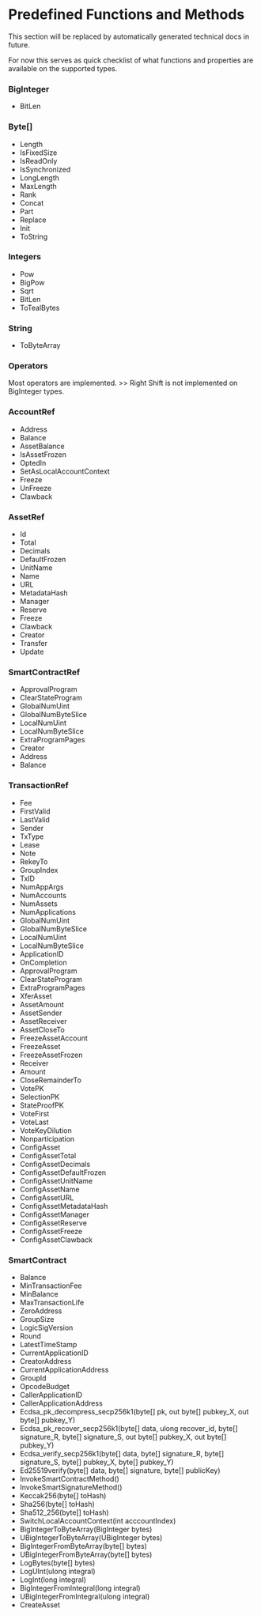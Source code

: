 # Predefined Functions and Methods

This section will be replaced by automatically generated technical docs in future.

For now this serves as quick checklist of what functions and properties are available
on the supported types.

### BigInteger

- BitLen

### Byte[]

- Length
- IsFixedSize
- IsReadOnly
- IsSynchronized
- LongLength
- MaxLength
- Rank
- Concat
- Part
- Replace
- Init
- ToString

### Integers

- Pow
- BigPow
- Sqrt
- BitLen
- ToTealBytes

### String

- ToByteArray

### Operators

Most operators are implemented. >> Right Shift is not implemented on BigInteger types.

### AccountRef

- Address
- Balance
- AssetBalance
- IsAssetFrozen
- OptedIn
- SetAsLocalAccountContext
- Freeze
- UnFreeze
- Clawback

### AssetRef

- Id
- Total
- Decimals
- DefaultFrozen
- UnitName
- Name
- URL
- MetadataHash
- Manager
- Reserve
- Freeze
- Clawback
- Creator
- Transfer
- Update

### SmartContractRef

- ApprovalProgram
- ClearStateProgram
- GlobalNumUint
- GlobalNumByteSlice
- LocalNumUint
- LocalNumByteSlice
- ExtraProgramPages
- Creator
- Address
- Balance

### TransactionRef

- Fee
- FirstValid
- LastValid
- Sender
- TxType
- Lease
- Note
- RekeyTo
- GroupIndex
- TxID
- NumAppArgs
- NumAccounts
- NumAssets
- NumApplications
- GlobalNumUint
- GlobalNumByteSlice
- LocalNumUint
- LocalNumByteSlice
- ApplicationID
- OnCompletion
- ApprovalProgram
- ClearStateProgram
- ExtraProgramPages
- XferAsset
- AssetAmount
- AssetSender
- AssetReceiver
- AssetCloseTo
- FreezeAssetAccount
- FreezeAsset
- FreezeAssetFrozen
- Receiver
- Amount
- CloseRemainderTo
- VotePK
- SelectionPK
- StateProofPK
- VoteFirst
- VoteLast
- VoteKeyDilution
- Nonparticipation
- ConfigAsset
- ConfigAssetTotal
- ConfigAssetDecimals
- ConfigAssetDefaultFrozen
- ConfigAssetUnitName
- ConfigAssetName
- ConfigAssetURL
- ConfigAssetMetadataHash
- ConfigAssetManager
- ConfigAssetReserve
- ConfigAssetFreeze
- ConfigAssetClawback


### SmartContract


- Balance
- MinTransactionFee
- MinBalance
- MaxTransactionLife
- ZeroAddress
- GroupSize
- LogicSigVersion
- Round
- LatestTimeStamp
- CurrentApplicationID
- CreatorAddress
- CurrentApplicationAddress
- GroupId
- OpcodeBudget
- CallerApplicationID
- CallerApplicationAddress
- Ecdsa_pk_decompress_secp256k1(byte[] pk, out byte[] pubkey_X, out byte[] pubkey_Y)
- Ecdsa_pk_recover_secp256k1(byte[] data, ulong recover_id, byte[] signature_R, byte[] signature_S, out byte[] pubkey_X, out byte[] pubkey_Y)
- Ecdsa_verify_secp256k1(byte[] data, byte[] signature_R, byte[] signature_S, byte[] pubkey_X, byte[] pubkey_Y)
- Ed25519verify(byte[] data, byte[] signature, byte[] publicKey)
- InvokeSmartContractMethod()
- InvokeSmartSignatureMethod()
- Keccak256(byte[] toHash)
- Sha256(byte[] toHash)
- Sha512_256(byte[] toHash)
- SwitchLocalAccountContext(int acccountIndex)
- BigIntegerToByteArray(BigInteger bytes)
- UBigIntegerToByteArray(UBigInteger bytes)
- BigIntegerFromByteArray(byte[] bytes)
- UBigIntegerFromByteArray(byte[] bytes)
- LogBytes(byte[] bytes)
- LogUInt(ulong integral)
- LogInt(long integral)
- BigIntegerFromIntegral(long integral)
- UBigIntegerFromIntegral(ulong integral)
- CreateAsset




